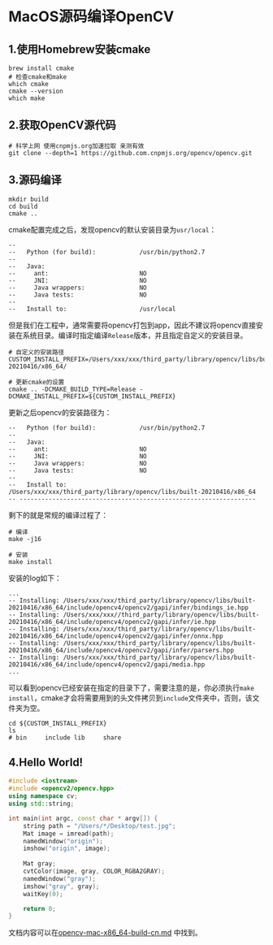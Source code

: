 # MacOS源码编译OpenCV
## 1.使用Homebrew安装cmake
```shell
brew install cmake
# 检查cmake和make
which cmake
cmake --version
which make
```
## 2.获取OpenCV源代码
```shell
# 科学上网 使用cnpmjs.org加速拉取 亲测有效
git clone --depth=1 https://github.com.cnpmjs.org/opencv/opencv.git
```

## 3.源码编译
```shell
mkdir build
cd build
cmake ..
```
cmake配置完成之后，发现opencv的默认安装目录为`usr/local`：
```shell
--
--   Python (for build):            /usr/bin/python2.7
--
--   Java:
--     ant:                         NO
--     JNI:                         NO
--     Java wrappers:               NO
--     Java tests:                  NO
--
--   Install to:                    /usr/local
```
但是我们在工程中，通常需要将opencv打包到app，因此不建议将opencv直接安装在系统目录。编译时指定编译`Release`版本，并且指定自定义的安装目录。
```shell
# 自定义的安装路径
CUSTOM_INSTALL_PREFIX=/Users/xxx/xxx/third_party/library/opencv/libs/built-20210416/x86_64/

# 更新cmake的设置
cmake .. -DCMAKE_BUILD_TYPE=Release -DCMAKE_INSTALL_PREFIX=${CUSTOM_INSTALL_PREFIX}
```
更新之后opencv的安装路径为：
```shell
--   Python (for build):            /usr/bin/python2.7
--
--   Java:
--     ant:                         NO
--     JNI:                         NO
--     Java wrappers:               NO
--     Java tests:                  NO
--
--   Install to:                    /Users/xxx/xxx/third_party/library/opencv/libs/built-20210416/x86_64
-- -----------------------------------------------------------------
```
剩下的就是常规的编译过程了：
```shell
# 编译
make -j16

# 安装
make install
```
安装的log如下：
```shell
...
-- Installing: /Users/xxx/xxx/third_party/library/opencv/libs/built-20210416/x86_64/include/opencv4/opencv2/gapi/infer/bindings_ie.hpp
-- Installing: /Users/xxx/xxx//third_party/library/opencv/libs/built-20210416/x86_64/include/opencv4/opencv2/gapi/infer/ie.hpp
-- Installing: /Users/xxx/xxx/third_party/library/opencv/libs/built-20210416/x86_64/include/opencv4/opencv2/gapi/infer/onnx.hpp
-- Installing: /Users/xxx/xxx/third_party/library/opencv/libs/built-20210416/x86_64/include/opencv4/opencv2/gapi/infer/parsers.hpp
-- Installing: /Users/xxx/xxx/third_party/library/opencv/libs/built-20210416/x86_64/include/opencv4/opencv2/gapi/media.hpp
...
```
可以看到opencv已经安装在指定的目录下了，需要注意的是，你必须执行`make install`，cmake才会将需要用到的头文件拷贝到`include`文件夹中，否则，该文件夹为空。
```shell
cd ${CUSTOM_INSTALL_PREFIX}
ls
# bin     include lib     share
```

## 4.Hello World!
```c++
#include <iostream>
#include <opencv2/opencv.hpp>
using namespace cv;
using std::string;

int main(int argc, const char * argv[]) {
    string path = "/Users/*/Desktop/test.jpg";
    Mat image = imread(path);
    namedWindow("origin");
    imshow("origin", image);
    
    Mat gray;
    cvtColor(image, gray, COLOR_RGBA2GRAY);
    namedWindow("gray");
    imshow("gray", gray);
    waitKey(0);

    return 0;
}
```  
文档内容可以在[opencv-mac-x86_64-build-cn.md](https://github.com/DefTruth/litehub/blob/main/docs/third_party/opencv-mac-x86_64-build-cn.md) 中找到。